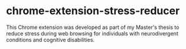 # chrome-extension-stress-reducer
This Chrome extension was developed as part of my Master's thesis to reduce stress during web browsing for individuals with neurodivergent conditions and cognitive disabilities.
